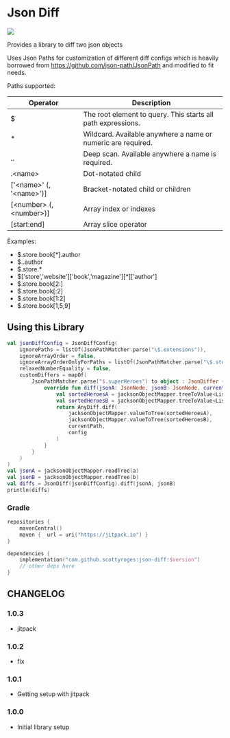 # Json Diff
[![](https://jitpack.io/v/scottyroges/json-diff.svg)](https://jitpack.io/#scottyroges/json-diff)

Provides a library to diff two json objects

Uses Json Paths for customization of different diff configs which is heavily borrowed from https://github.com/json-path/JsonPath and modified to fit needs.

Paths supported:

| Operator                  | Description                                                  |
|---------------------------|--------------------------------------------------------------|
| $	                        | The root element to query. This starts all path expressions. |
| *	                        | Wildcard. Available anywhere a name or numeric are required. |
| ..	                       | Deep scan. Available anywhere a name is required.            |
| .\<name>	                 | Dot-notated child                                            |
| ['\<name>' (, '\<name>')] | 	Bracket-notated child or children                           |
| [\<number> (, \<number>)] | 	Array index or indexes                                      |
| [start:end]	              | Array slice operator                                         |

Examples:
- $.store.book[*].author
- $..author
- $.store.*
- $['store','website']['book','magazine'][*]['author']
- $.store.book[2:]
- $.store.book[:2]
- $.store.book[1:2]
- $.store.book[1,5,9]


## Using this Library

```kotlin
val jsonDiffConfig = JsonDiffConfig(
    ignorePaths = listOf(JsonPathMatcher.parse("\$.extensions")),
    ignoreArrayOrder = false,
    ignoreArrayOrderOnlyForPaths = listOf(JsonPathMatcher.parse("\$.store.books")),
    relaxedNumberEquality = false,
    customDiffers = mapOf(
        JsonPathMatcher.parse("$.superHeroes") to object : JsonDiffer {
            override fun diff(jsonA: JsonNode, jsonB: JsonNode, currentPath: String, config: JsonDiffConfig,): List<String> {
                val sortedHeroesA = jacksonObjectMapper.treeToValue<List<SuperHero>>(jsonA).sortedBy { it.id }
                val sortedHeroesB = jacksonObjectMapper.treeToValue<List<SuperHero>>(jsonB).sortedBy { it.id }
                return AnyDiff.diff(
                    jacksonObjectMapper.valueToTree(sortedHeroesA),
                    jacksonObjectMapper.valueToTree(sortedHeroesB),
                    currentPath,
                    config
                )
            }
        }
    )
)
val jsonA = jacksonObjectMapper.readTree(a)
val jsonB = jacksonObjectMapper.readTree(b)
val diffs = JsonDiff(jsonDiffConfig).diff(jsonA, jsonB)
println(diffs)

```

### Gradle

```kotlin
repositories {
    mavenCentral()
    maven {  url = uri("https://jitpack.io") }
}

dependencies {
    implementation("com.github.scottyroges:json-diff:$version")
    // other deps here
}
```

## CHANGELOG
### 1.0.3
- jitpack

### 1.0.2
- fix

### 1.0.1
- Getting setup with jitpack

### 1.0.0
- Initial library setup
